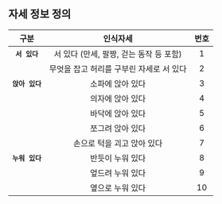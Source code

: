 자세 정보 정의
---------------------------------------------------------------------
|구분|인식자세|번호|
|:---:|:---:|:---:|
|**`서 있다`**|서 있다 (만세, 팔짱, 걷는 동작 등 포함)|1|
||무엇을 잡고 허리를 구부린 자세로 서 있다|2|
|**`앉아 있다`**|소파에 앉아 있다|3|
||의자에 앉아 있다|4|
||바닥에 앉아 있다|5|
||쪼그려 앉아 있다|6|
||손으로 턱을 괴고 앉아 있다|7|
|**`누워 있다`**|반듯이 누워 있다|8|
||엎드려 누워 있다|9|
||옆으로 누워 있다|10|
